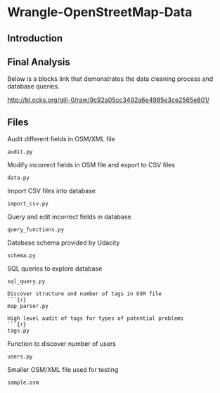 # Wrangle-OpenStreetMap-Data
## Introduction



## Final Analysis
Below is a blocks link that demonstrates the data cleaning process and database queries. 

http://bl.ocks.org/gill-0/raw/9c92a05cc3492a6e4985e3ce2565e801/

## Files

Audit different fields in OSM/XML file
```{r}
audit.py
```
Modify incorrect fields in OSM file and export to CSV files
```{r}
data.py
```
Import CSV files into database
```{r}
import_csv.py
```
Query and edit incorrect fields in database 
```{r}
query_functions.py
```
Database schema provided by Udacity
```{r}
schema.py
```
SQL queries to explore database
```{r}
sql_query.py

Discover structure and number of tags in OSM file
```{r}
map_parser.py
```

```
High level audit of tags for types of potential problems
```{r}
tags.py
```
Function to discover number of users
```{r}
users.py
```
Smaller OSM/XML file used for testing
```{r}
sample.osm
```
